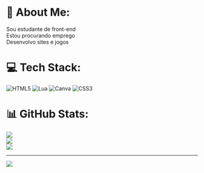 # 💫 About Me:
Sou estudante de front-end<br>Estou procurando emprego<br>Desenvolvo sites e jogos


# 💻 Tech Stack:
![HTML5](https://img.shields.io/badge/html5-%23E34F26.svg?style=for-the-badge&logo=html5&logoColor=white) ![Lua](https://img.shields.io/badge/lua-%232C2D72.svg?style=for-the-badge&logo=lua&logoColor=white) ![Canva](https://img.shields.io/badge/Canva-%2300C4CC.svg?style=for-the-badge&logo=Canva&logoColor=white) ![CSS3](https://img.shields.io/badge/css3-%231572B6.svg?style=for-the-badge&logo=css3&logoColor=white)
# 📊 GitHub Stats:
![](https://github-readme-stats.vercel.app/api?username=Luizzlj&theme=dark&hide_border=false&include_all_commits=false&count_private=false)<br/>
![](https://github-readme-streak-stats.herokuapp.com/?user=Luizzlj&theme=dark&hide_border=false)<br/>
![](https://github-readme-stats.vercel.app/api/top-langs/?username=Luizzlj&theme=dark&hide_border=false&include_all_commits=false&count_private=false&layout=compact)

---
[![](https://visitcount.itsvg.in/api?id=Luizzlj&icon=0&color=0)](https://visitcount.itsvg.in)

<!-- Proudly created with GPRM ( https://gprm.itsvg.in ) -->
